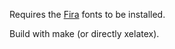 Requires the [Fira](https://github.com/mozilla/Fira) fonts to be installed.

Build with make (or directly xelatex).

